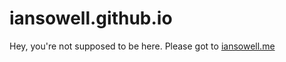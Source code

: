 # iansowell.github.io
Hey, you're not supposed to be here. Please got to [iansowell.me](https://www.iansowell.me)
